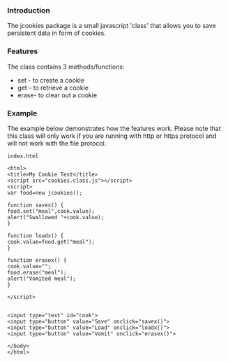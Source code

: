 ### Introduction

The jcookies package is a small javascript 'class' that allows you to save persistent data in form of cookies.


### Features
The class contains 3 methods/functions:
* set - to create a cookie
* get - to retrieve a cookie
* erase- to clear out a cookie


### Example

The example below demonstrates how the features work. Please note that this class will only work if you are running with 
http or https protocol and will not work with the file protocol.


`index.html`
```
<html>
<title>My Cookie Test</title>
<script src="cookies.class.js"></script>
<script>
var food=new jcookies();

function savex() {
food.set("meal",cook.value);
alert("Swallowed "+cook.value);
}

function loadx() {
cook.value=food.get("meal");
}

function erasex() {
cook.value="";
food.erase("meal");
alert("Vomited meal");
}

</script>


<input type="text" id="cook">
<input type="button" value="Save" onclick="savex()">
<input type="button" value="Load" onclick="loadx()">
<input type="button" value="Vomit" onclick="erasex()">

</body>
</html>
```

